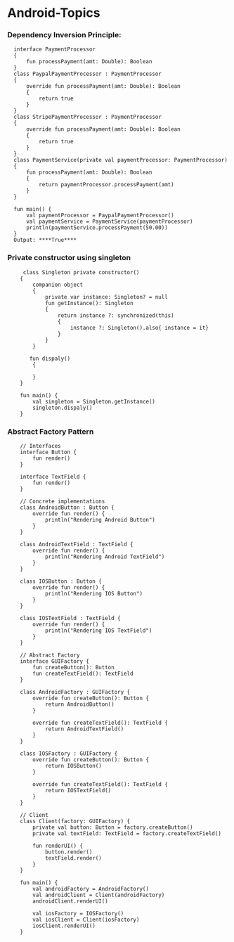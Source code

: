 # Android-Topics

   ### Dependency Inversion Principle: 

      interface PaymentProcessor
      {
          fun processPayment(amt: Double): Boolean
      }
      class PaypalPaymentProcessor : PaymentProcessor
      {
          override fun processPayment(amt: Double): Boolean
          {
              return true
          }
      }
      class StripePaymentProcessor : PaymentProcessor
      {
          override fun processPayment(amt: Double): Boolean
          {
              return true
          }
      }
      class PaymentService(private val paymentProcessor: PaymentProcessor)
      {
          fun processPayment(amt: Double): Boolean
          {
              return paymentProcessor.processPayment(amt)
          }
      }
      
      fun main() {
          val paymentProcessor = PaypalPaymentProcessor()
          val paymentService = PaymentService(paymentProcessor)
          println(paymentService.processPayment(50.00))
      }
      Output: ****True****

   ### Private constructor using singleton 

         class Singleton private constructor()
        {
            companion object
            {
                private var instance: Singleton? = null
                fun getInstance(): Singleton
                {
                    return instance ?: synchronized(this)
                    {
                        instance ?: Singleton().also{ instance = it}
                    }
                }
            }
           
           fun dispaly()
            {
                
            }
        }
        
        fun main() {
            val singleton = Singleton.getInstance()
            singleton.dispaly()
        }


 ### Abstract Factory Pattern

        // Interfaces
        interface Button {
            fun render()
        }
        
        interface TextField {
            fun render()
        }
        
        // Concrete implementations
        class AndroidButton : Button {
            override fun render() {
                println("Rendering Android Button")
            }
        }
        
        class AndroidTextField : TextField {
            override fun render() {
                println("Rendering Android TextField")
            }
        }
        
        class IOSButton : Button {
            override fun render() {
                println("Rendering IOS Button")
            }
        }
        
        class IOSTextField : TextField {
            override fun render() {
                println("Rendering IOS TextField")
            }
        }
        
        // Abstract Factory
        interface GUIFactory {
            fun createButton(): Button
            fun createTextField(): TextField
        }
        
        class AndroidFactory : GUIFactory {
            override fun createButton(): Button {
                return AndroidButton()
            }
        
            override fun createTextField(): TextField {
                return AndroidTextField()
            }
        }
        
        class IOSFactory : GUIFactory {
            override fun createButton(): Button {
                return IOSButton()
            }
        
            override fun createTextField(): TextField {
                return IOSTextField()
            }
        }
        
        // Client
        class Client(factory: GUIFactory) {
            private val button: Button = factory.createButton()
            private val textField: TextField = factory.createTextField()
        
            fun renderUI() {
                button.render()
                textField.render()
            }
        }
        
        fun main() {
            val androidFactory = AndroidFactory()
            val androidClient = Client(androidFactory)
            androidClient.renderUI()
        
            val iosFactory = IOSFactory()
            val iosClient = Client(iosFactory)
            iosClient.renderUI()
        }

